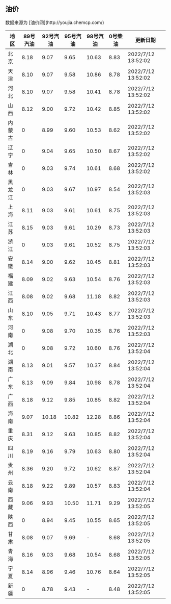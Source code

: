 
<!DOCTYPE html>
<html lang="zh-cn">
<head>
<link href="https://cdn.jsdelivr.net/gh/RookieFanzk/link/github.css" rel="stylesheet">
</head>

<body>
<h2>油价</h2>
<p>数据来源为 [油价网](http://youjia.chemcp.com/) </p>
<table>
<thead>
<tr>
<th>地区</th>
<th>89号汽油</th>
<th>92号汽油</th>
<th>95号汽油</th>
<th>98号汽油</th>
<th>0号柴油</th>
<th>更新日期</th>
</tr>
</thead>
<tbody>
<tr>
<td>北京</td>
<td>8.18</td>
<td>9.07</td>
<td>9.65</td>
<td>10.63</td>
<td>8.83</td>
<td>2022/7/12 13:52:02</td>
</tr>
<tr>
<td>天津</td>
<td>8.10</td>
<td>9.07</td>
<td>9.58</td>
<td>10.86</td>
<td>8.78</td>
<td>2022/7/12 13:52:02</td>
</tr>
<tr>
<td>河北</td>
<td>8.10</td>
<td>9.07</td>
<td>9.58</td>
<td>10.41</td>
<td>8.78</td>
<td>2022/7/12 13:52:02</td>
</tr>
<tr>
<td>山西</td>
<td>8.12</td>
<td>9.00</td>
<td>9.72</td>
<td>10.42</td>
<td>8.85</td>
<td>2022/7/12 13:52:02</td>
</tr>
<tr>
<td>内蒙古</td>
<td>0</td>
<td>8.99</td>
<td>9.60</td>
<td>10.53</td>
<td>8.62</td>
<td>2022/7/12 13:52:02</td>
</tr>
<tr>
<td>辽宁</td>
<td>0</td>
<td>9.04</td>
<td>9.65</td>
<td>10.50</td>
<td>8.67</td>
<td>2022/7/12 13:52:02</td>
</tr>
<tr>
<td>吉林</td>
<td>0</td>
<td>9.03</td>
<td>9.74</td>
<td>10.61</td>
<td>8.68</td>
<td>2022/7/12 13:52:02</td>
</tr>
<tr>
<td>黑龙江</td>
<td>0</td>
<td>9.03</td>
<td>9.67</td>
<td>10.97</td>
<td>8.54</td>
<td>2022/7/12 13:52:03</td>
</tr>
<tr>
<td>上海</td>
<td>8.11</td>
<td>9.03</td>
<td>9.61</td>
<td>10.61</td>
<td>8.75</td>
<td>2022/7/12 13:52:03</td>
</tr>
<tr>
<td>江苏</td>
<td>8.15</td>
<td>9.03</td>
<td>9.61</td>
<td>10.29</td>
<td>8.73</td>
<td>2022/7/12 13:52:03</td>
</tr>
<tr>
<td>浙江</td>
<td>0</td>
<td>9.03</td>
<td>9.61</td>
<td>10.52</td>
<td>8.75</td>
<td>2022/7/12 13:52:03</td>
</tr>
<tr>
<td>安徽</td>
<td>8.14</td>
<td>9.00</td>
<td>9.62</td>
<td>10.45</td>
<td>8.81</td>
<td>2022/7/12 13:52:03</td>
</tr>
<tr>
<td>福建</td>
<td>8.09</td>
<td>9.02</td>
<td>9.63</td>
<td>10.54</td>
<td>8.76</td>
<td>2022/7/12 13:52:03</td>
</tr>
<tr>
<td>江西</td>
<td>8.08</td>
<td>9.02</td>
<td>9.68</td>
<td>11.18</td>
<td>8.82</td>
<td>2022/7/12 13:52:03</td>
</tr>
<tr>
<td>山东</td>
<td>8.10</td>
<td>9.05</td>
<td>9.71</td>
<td>10.43</td>
<td>8.77</td>
<td>2022/7/12 13:52:03</td>
</tr>
<tr>
<td>河南</td>
<td>0</td>
<td>9.08</td>
<td>9.70</td>
<td>10.35</td>
<td>8.76</td>
<td>2022/7/12 13:52:03</td>
</tr>
<tr>
<td>湖北</td>
<td>0</td>
<td>9.08</td>
<td>9.72</td>
<td>10.60</td>
<td>8.76</td>
<td>2022/7/12 13:52:04</td>
</tr>
<tr>
<td>湖南</td>
<td>8.13</td>
<td>9.01</td>
<td>9.57</td>
<td>10.37</td>
<td>8.84</td>
<td>2022/7/12 13:52:04</td>
</tr>
<tr>
<td>广东</td>
<td>8.13</td>
<td>9.09</td>
<td>9.84</td>
<td>10.98</td>
<td>8.78</td>
<td>2022/7/12 13:52:04</td>
</tr>
<tr>
<td>广西</td>
<td>8.18</td>
<td>9.12</td>
<td>9.85</td>
<td>10.85</td>
<td>8.82</td>
<td>2022/7/12 13:52:04</td>
</tr>
<tr>
<td>海南</td>
<td>9.07</td>
<td>10.18</td>
<td>10.82</td>
<td>12.28</td>
<td>8.86</td>
<td>2022/7/12 13:52:04</td>
</tr>
<tr>
<td>重庆</td>
<td>8.31</td>
<td>9.12</td>
<td>9.63</td>
<td>10.85</td>
<td>8.82</td>
<td>2022/7/12 13:52:04</td>
</tr>
<tr>
<td>四川</td>
<td>8.19</td>
<td>9.16</td>
<td>9.79</td>
<td>10.63</td>
<td>8.80</td>
<td>2022/7/12 13:52:04</td>
</tr>
<tr>
<td>贵州</td>
<td>8.36</td>
<td>9.20</td>
<td>9.72</td>
<td>10.62</td>
<td>8.87</td>
<td>2022/7/12 13:52:04</td>
</tr>
<tr>
<td>云南</td>
<td>8.18</td>
<td>9.22</td>
<td>9.89</td>
<td>10.57</td>
<td>8.83</td>
<td>2022/7/12 13:52:04</td>
</tr>
<tr>
<td>西藏</td>
<td>9.06</td>
<td>9.93</td>
<td>10.50</td>
<td>11.71</td>
<td>9.29</td>
<td>2022/7/12 13:52:05</td>
</tr>
<tr>
<td>陕西</td>
<td>0</td>
<td>8.94</td>
<td>9.45</td>
<td>10.55</td>
<td>8.65</td>
<td>2022/7/12 13:52:05</td>
</tr>
<tr>
<td>甘肃</td>
<td>8.08</td>
<td>9.07</td>
<td>9.69</td>
<td>-</td>
<td>8.68</td>
<td>2022/7/12 13:52:05</td>
</tr>
<tr>
<td>青海</td>
<td>8.16</td>
<td>9.03</td>
<td>9.68</td>
<td>10.54</td>
<td>8.68</td>
<td>2022/7/12 13:52:05</td>
</tr>
<tr>
<td>宁夏</td>
<td>8.14</td>
<td>8.96</td>
<td>9.46</td>
<td>10.76</td>
<td>8.64</td>
<td>2022/7/12 13:52:05</td>
</tr>
<tr>
<td>新疆</td>
<td>0</td>
<td>8.78</td>
<td>9.43</td>
<td>-</td>
<td>8.48</td>
<td>2022/7/12 13:52:05</td>
</tr>
</tbody>
</table>
</body>
</html>
